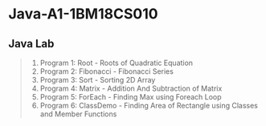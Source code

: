 # Java-A1-1BM18CS010
## Java Lab

> 1. Program 1: Root - Roots of Quadratic Equation
> 2. Program 2: Fibonacci - Fibonacci Series
> 3. Program 3: Sort - Sorting 2D Array
> 4. Program 4: Matrix - Addition And Subtraction of Matrix
> 5. Program 5: ForEach - Finding Max using Foreach Loop
> 6. Program 6: ClassDemo - Finding Area of Rectangle using Classes and Member Functions



